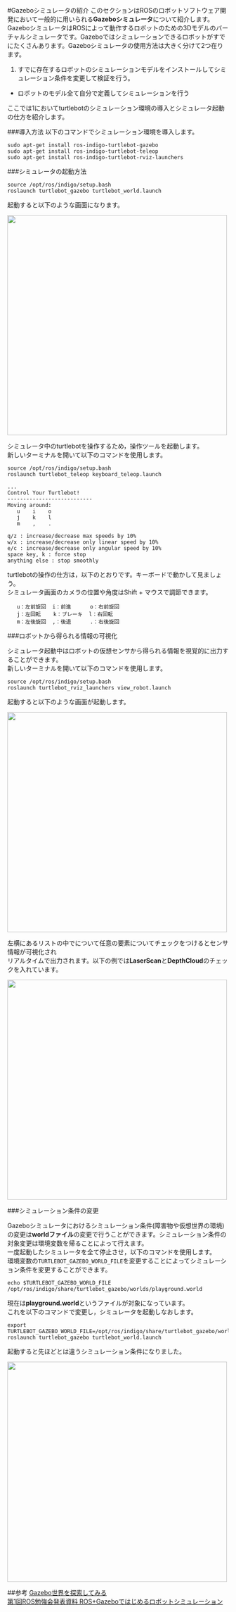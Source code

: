 #Gazeboシミュレータの紹介
このセクションはROSのロボットソフトウェア開発において一般的に用いられる**Gazeboシミュレータ**について紹介します。  
GazeboシミュレータはROSによって動作するロボットのための3Dモデルのバーチャルシミュレータです。Gazeboではシミュレーションできるロボットがすでにたくさんあります。Gazeboシミュレータの使用方法は大きく分けて2つ在ります。

1. すでに存在するロボットのシミュレーションモデルをインストールしてシミュレーション条件を変更して検証を行う。
- ロボットのモデル全て自分で定義してシミュレーションを行う

ここでは1においてturtlebotのシミュレーション環境の導入とシミュレータ起動の仕方を紹介します。

###導入方法
以下のコマンドでシミュレーション環境を導入します。

```
sudo apt-get install ros-indigo-turtlebot-gazebo
sudo apt-get install ros-indigo-turtlebot-teleop
sudo apt-get install ros-indigo-turtlebot-rviz-launchers
```

###シミュレータの起動方法

```
source /opt/ros/indigo/setup.bash
roslaunch turtlebot_gazebo turtlebot_world.launch
```
起動すると以下のような画面になります。

<img src="pic/gazebo_boot.png" width=500>

シミュレータ中のturtlebotを操作するため，操作ツールを起動します。  
新しいターミナルを開いて以下のコマンドを使用します。

```
source /opt/ros/indigo/setup.bash
roslaunch turtlebot_teleop keyboard_teleop.launch

...
Control Your Turtlebot!
---------------------------
Moving around:
   u    i    o
   j    k    l
   m    ,    .

q/z : increase/decrease max speeds by 10%
w/x : increase/decrease only linear speed by 10%
e/c : increase/decrease only angular speed by 10%
space key, k : force stop
anything else : stop smoothly
```

turtlebotの操作の仕方は，以下のとおりです。キーボードで動かして見ましょう。  
シミュレータ画面のカメラの位置や角度はShift + マウスで調節できます。

```
   u：左前旋回  i：前進      o：右前旋回  
   j：左回転    k：ブレーキ  l：右回転  
   m：左後旋回  ,：後退      .：右後旋回  
```

###ロボットから得られる情報の可視化

シミュレータ起動中はロボットの仮想センサから得られる情報を視覚的に出力することができます。  
新しいターミナルを開いて以下のコマンドを使用します。

```
source /opt/ros/indigo/setup.bash
roslaunch turtlebot_rviz_launchers view_robot.launch
```
起動すると以下のような画面が起動します。

<img src="pic/rviz.png" width=500>

左横にあるリストの中でについて任意の要素についてチェックをつけるとセンサ情報が可視化され  
リアルタイムで出力されます。以下の例では**LaserScan**と**DepthCloud**のチェックを入れています。

<img src="pic/rviz_add.png" width=500>

###シミュレーション条件の変更

Gazeboシミュレータにおけるシミュレーション条件(障害物や仮想世界の環境)の変更は**worldファイル**の変更で行うことができます。シミュレーション条件の対象変更は環境変数を帰ることによって行えます。  
一度起動したシミュレータを全て停止させ，以下のコマンドを使用します。  
環境変数の`TURTLEBOT_GAZEBO_WORLD_FILE`を変更することによってシミュレーション条件を変更することができます。

```
echo $TURTLEBOT_GAZEBO_WORLD_FILE
/opt/ros/indigo/share/turtlebot_gazebo/worlds/playground.world
```
現在は**playground.world**というファイルが対象になっています。  
これを以下のコマンドで変更し，シミュレータを起動しなおします。

```
export TURTLEBOT_GAZEBO_WORLD_FILE=/opt/ros/indigo/share/turtlebot_gazebo/worlds/corridor.world
roslaunch turtlebot_gazebo turtlebot_world.launch
```

起動すると先ほどとは違うシミュレーション条件になりました。

<img src="pic/gazebo_co.png" width=500>


##参考
[Gazebo世界を探索してみる](http://wiki.ros.org/ja/turtlebot_simulator/Tutorials/hydro/Explore%20the%20Gazebo%20world)  
[第1回ROS勉強会発表資料 ROS+Gazeboではじめるロボットシミュレーション](http://www.slideshare.net/akio19937/1rosrosgazebo)